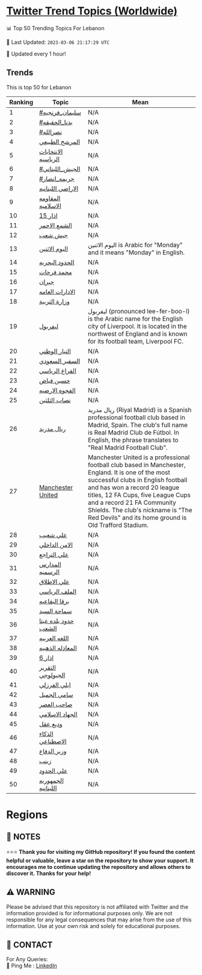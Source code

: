 [Twitter Trend Topics (Worldwide)](https://github.com/ErcinDedeoglu/Twitter-Trend-Topics)
==========


📊 Top 50 Trending Topics For Lebanon

📆 Last Updated: `2023-03-06 21:17:29 UTC`

🔧 Updated every 1 hour!


## Trends

This is top 50 for Lebanon

| Ranking | Topic | Mean |
| ------- | ------------ | ------------ |
| 1 | [#سليمان_فرنجيه](http://twitter.com/search?q=%23%d8%b3%d9%84%d9%8a%d9%85%d8%a7%d9%86_%d9%81%d8%b1%d9%86%d8%ac%d9%8a%d9%87) | N/A |
| 2 | [#بدنا_الحقيقه](http://twitter.com/search?q=%23%d8%a8%d8%af%d9%86%d8%a7_%d8%a7%d9%84%d8%ad%d9%82%d9%8a%d9%82%d9%87) | N/A |
| 3 | [#نصرالله](http://twitter.com/search?q=%23%d9%86%d8%b5%d8%b1%d8%a7%d9%84%d9%84%d9%87) | N/A |
| 4 | [المرشح الطبيعي](http://twitter.com/search?q=%d8%a7%d9%84%d9%85%d8%b1%d8%b4%d8%ad+%d8%a7%d9%84%d8%b7%d8%a8%d9%8a%d8%b9%d9%8a) | N/A |
| 5 | [الانتخابات الرياسيه](http://twitter.com/search?q=%d8%a7%d9%84%d8%a7%d9%86%d8%aa%d8%ae%d8%a7%d8%a8%d8%a7%d8%aa+%d8%a7%d9%84%d8%b1%d9%8a%d8%a7%d8%b3%d9%8a%d9%87) | N/A |
| 6 | [#الجيش_اللبناني](http://twitter.com/search?q=%23%d8%a7%d9%84%d8%ac%d9%8a%d8%b4_%d8%a7%d9%84%d9%84%d8%a8%d9%86%d8%a7%d9%86%d9%8a) | N/A |
| 7 | [#جريمه_انصار](http://twitter.com/search?q=%23%d8%ac%d8%b1%d9%8a%d9%85%d9%87_%d8%a7%d9%86%d8%b5%d8%a7%d8%b1) | N/A |
| 8 | [الاراضي اللبنانيه](http://twitter.com/search?q=%d8%a7%d9%84%d8%a7%d8%b1%d8%a7%d8%b6%d9%8a+%d8%a7%d9%84%d9%84%d8%a8%d9%86%d8%a7%d9%86%d9%8a%d9%87) | N/A |
| 9 | [المقاومه الاسلاميه](http://twitter.com/search?q=%d8%a7%d9%84%d9%85%d9%82%d8%a7%d9%88%d9%85%d9%87+%d8%a7%d9%84%d8%a7%d8%b3%d9%84%d8%a7%d9%85%d9%8a%d9%87) | N/A |
| 10 | [15 اذار](http://twitter.com/search?q=15+%d8%a7%d8%b0%d8%a7%d8%b1) | N/A |
| 11 | [الشمع الاحمر](http://twitter.com/search?q=%d8%a7%d9%84%d8%b4%d9%85%d8%b9+%d8%a7%d9%84%d8%a7%d8%ad%d9%85%d8%b1) | N/A |
| 12 | [جيش شعب](http://twitter.com/search?q=%d8%ac%d9%8a%d8%b4+%d8%b4%d8%b9%d8%a8) | N/A |
| 13 | [اليوم الاثنين](http://twitter.com/search?q=%d8%a7%d9%84%d9%8a%d9%88%d9%85+%d8%a7%d9%84%d8%a7%d8%ab%d9%86%d9%8a%d9%86) | اليوم الاثنين is Arabic for "Monday" and it means "Monday" in English. |
| 14 | [الحدود البحريه](http://twitter.com/search?q=%d8%a7%d9%84%d8%ad%d8%af%d9%88%d8%af+%d8%a7%d9%84%d8%a8%d8%ad%d8%b1%d9%8a%d9%87) | N/A |
| 15 | [محمد فرحات](http://twitter.com/search?q=%d9%85%d8%ad%d9%85%d8%af+%d9%81%d8%b1%d8%ad%d8%a7%d8%aa) | N/A |
| 16 | [جبران](http://twitter.com/search?q=%d8%ac%d8%a8%d8%b1%d8%a7%d9%86) | N/A |
| 17 | [الادارات العامه](http://twitter.com/search?q=%d8%a7%d9%84%d8%a7%d8%af%d8%a7%d8%b1%d8%a7%d8%aa+%d8%a7%d9%84%d8%b9%d8%a7%d9%85%d9%87) | N/A |
| 18 | [وزارة التربية](http://twitter.com/search?q=%d9%88%d8%b2%d8%a7%d8%b1%d8%a9+%d8%a7%d9%84%d8%aa%d8%b1%d8%a8%d9%8a%d8%a9) | N/A |
| 19 | [ليفربول](http://twitter.com/search?q=%d9%84%d9%8a%d9%81%d8%b1%d8%a8%d9%88%d9%84) | ليفربول (pronounced lee-fer-boo-l) is the Arabic name for the English city of Liverpool. It is located in the northwest of England and is known for its football team, Liverpool FC. |
| 20 | [التيار الوطني](http://twitter.com/search?q=%d8%a7%d9%84%d8%aa%d9%8a%d8%a7%d8%b1+%d8%a7%d9%84%d9%88%d8%b7%d9%86%d9%8a) | N/A |
| 21 | [السفير السعودي](http://twitter.com/search?q=%d8%a7%d9%84%d8%b3%d9%81%d9%8a%d8%b1+%d8%a7%d9%84%d8%b3%d8%b9%d9%88%d8%af%d9%8a) | N/A |
| 22 | [الفراغ الرياسي](http://twitter.com/search?q=%d8%a7%d9%84%d9%81%d8%b1%d8%a7%d8%ba+%d8%a7%d9%84%d8%b1%d9%8a%d8%a7%d8%b3%d9%8a) | N/A |
| 23 | [حسين فياض](http://twitter.com/search?q=%d8%ad%d8%b3%d9%8a%d9%86+%d9%81%d9%8a%d8%a7%d8%b6) | N/A |
| 24 | [الفجوه الارضيه](http://twitter.com/search?q=%d8%a7%d9%84%d9%81%d8%ac%d9%88%d9%87+%d8%a7%d9%84%d8%a7%d8%b1%d8%b6%d9%8a%d9%87) | N/A |
| 25 | [نصاب الثلثين](http://twitter.com/search?q=%d9%86%d8%b5%d8%a7%d8%a8+%d8%a7%d9%84%d8%ab%d9%84%d8%ab%d9%8a%d9%86) | N/A |
| 26 | [ريال مدريد](http://twitter.com/search?q=%d8%b1%d9%8a%d8%a7%d9%84+%d9%85%d8%af%d8%b1%d9%8a%d8%af) | ريال مدريد (Riyal Madrid) is a Spanish professional football club based in Madrid, Spain. The club's full name is Real Madrid Club de Fútbol. In English, the phrase translates to "Real Madrid Football Club". |
| 27 | [Manchester United](http://twitter.com/search?q=Manchester+United) | Manchester United is a professional football club based in Manchester, England. It is one of the most successful clubs in English football and has won a record 20 league titles, 12 FA Cups, five League Cups and a record 21 FA Community Shields. The club's nickname is "The Red Devils" and its home ground is Old Trafford Stadium. |
| 28 | [علي شعيب](http://twitter.com/search?q=%d8%b9%d9%84%d9%8a+%d8%b4%d8%b9%d9%8a%d8%a8) | N/A |
| 29 | [الامن الداخلي](http://twitter.com/search?q=%d8%a7%d9%84%d8%a7%d9%85%d9%86+%d8%a7%d9%84%d8%af%d8%a7%d8%ae%d9%84%d9%8a) | N/A |
| 30 | [علي التراجع](http://twitter.com/search?q=%d8%b9%d9%84%d9%8a+%d8%a7%d9%84%d8%aa%d8%b1%d8%a7%d8%ac%d8%b9) | N/A |
| 31 | [المدارس الرسميه](http://twitter.com/search?q=%d8%a7%d9%84%d9%85%d8%af%d8%a7%d8%b1%d8%b3+%d8%a7%d9%84%d8%b1%d8%b3%d9%85%d9%8a%d9%87) | N/A |
| 32 | [علي الاطلاق](http://twitter.com/search?q=%d8%b9%d9%84%d9%8a+%d8%a7%d9%84%d8%a7%d8%b7%d9%84%d8%a7%d9%82) | N/A |
| 33 | [الملف الرياسي](http://twitter.com/search?q=%d8%a7%d9%84%d9%85%d9%84%d9%81+%d8%a7%d9%84%d8%b1%d9%8a%d8%a7%d8%b3%d9%8a) | N/A |
| 34 | [برقا البقاعيه](http://twitter.com/search?q=%d8%a8%d8%b1%d9%82%d8%a7+%d8%a7%d9%84%d8%a8%d9%82%d8%a7%d8%b9%d9%8a%d9%87) | N/A |
| 35 | [سماحة السيد](http://twitter.com/search?q=%d8%b3%d9%85%d8%a7%d8%ad%d8%a9+%d8%a7%d9%84%d8%b3%d9%8a%d8%af) | N/A |
| 36 | [حدود بلده عيتا الشعب](http://twitter.com/search?q=%d8%ad%d8%af%d9%88%d8%af+%d8%a8%d9%84%d8%af%d9%87+%d8%b9%d9%8a%d8%aa%d8%a7+%d8%a7%d9%84%d8%b4%d8%b9%d8%a8) | N/A |
| 37 | [اللغه العربيه](http://twitter.com/search?q=%d8%a7%d9%84%d9%84%d8%ba%d9%87+%d8%a7%d9%84%d8%b9%d8%b1%d8%a8%d9%8a%d9%87) | N/A |
| 38 | [المعادله الذهبيه](http://twitter.com/search?q=%d8%a7%d9%84%d9%85%d8%b9%d8%a7%d8%af%d9%84%d9%87+%d8%a7%d9%84%d8%b0%d9%87%d8%a8%d9%8a%d9%87) | N/A |
| 39 | [6 اذار](http://twitter.com/search?q=6+%d8%a7%d8%b0%d8%a7%d8%b1) | N/A |
| 40 | [التقرير الجيولوجي](http://twitter.com/search?q=%d8%a7%d9%84%d8%aa%d9%82%d8%b1%d9%8a%d8%b1+%d8%a7%d9%84%d8%ac%d9%8a%d9%88%d9%84%d9%88%d8%ac%d9%8a) | N/A |
| 41 | [ايلي الفرزلي](http://twitter.com/search?q=%d8%a7%d9%8a%d9%84%d9%8a+%d8%a7%d9%84%d9%81%d8%b1%d8%b2%d9%84%d9%8a) | N/A |
| 42 | [سامي الجميل](http://twitter.com/search?q=%d8%b3%d8%a7%d9%85%d9%8a+%d8%a7%d9%84%d8%ac%d9%85%d9%8a%d9%84) | N/A |
| 43 | [صاحب العصر](http://twitter.com/search?q=%d8%b5%d8%a7%d8%ad%d8%a8+%d8%a7%d9%84%d8%b9%d8%b5%d8%b1) | N/A |
| 44 | [الجهاد الاسلامي](http://twitter.com/search?q=%d8%a7%d9%84%d8%ac%d9%87%d8%a7%d8%af+%d8%a7%d9%84%d8%a7%d8%b3%d9%84%d8%a7%d9%85%d9%8a) | N/A |
| 45 | [وديع عقل](http://twitter.com/search?q=%d9%88%d8%af%d9%8a%d8%b9+%d8%b9%d9%82%d9%84) | N/A |
| 46 | [الذكاء الاصطناعي](http://twitter.com/search?q=%d8%a7%d9%84%d8%b0%d9%83%d8%a7%d8%a1+%d8%a7%d9%84%d8%a7%d8%b5%d8%b7%d9%86%d8%a7%d8%b9%d9%8a) | N/A |
| 47 | [وزير الدفاع](http://twitter.com/search?q=%d9%88%d8%b2%d9%8a%d8%b1+%d8%a7%d9%84%d8%af%d9%81%d8%a7%d8%b9) | N/A |
| 48 | [زينب](http://twitter.com/search?q=%d8%b2%d9%8a%d9%86%d8%a8) | N/A |
| 49 | [علي الحدود](http://twitter.com/search?q=%d8%b9%d9%84%d9%8a+%d8%a7%d9%84%d8%ad%d8%af%d9%88%d8%af) | N/A |
| 50 | [الجمهوريه اللبنانيه](http://twitter.com/search?q=%d8%a7%d9%84%d8%ac%d9%85%d9%87%d9%88%d8%b1%d9%8a%d9%87+%d8%a7%d9%84%d9%84%d8%a8%d9%86%d8%a7%d9%86%d9%8a%d9%87) | N/A |



# Regions




## 📝 NOTES

⭐⭐⭐ **Thank you for visiting my GitHub repository! If you found the content helpful or valuable, leave a star on the repository to show your support. It encourages me to continue updating the repository and allows others to discover it. Thanks for your help!**


## ⚠️ WARNING

Please be advised that this repository is not affiliated with Twitter and the information provided is for informational purposes only. We are not responsible for any legal consequences that may arise from the use of this information. Use at your own risk and solely for educational purposes.


## 📨 CONTACT

 For Any Queries:  
            🏓 Ping Me : [LinkedIn](https://www.linkedin.com/in/ercindedeoglu/)
